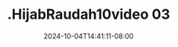 --- 
title: ".HijabRaudah10video 03"
description: "video  video bokep .HijabRaudah10video 03     baru"
date: 2024-10-04T14:41:11-08:00
file_code: "v2jmvl50y8ie"
draft: false
cover: "l8nig499wdhp2f29.jpg"
tags: ["indo", "bokep-indo", "bokep-viral", "bokep-ig"]
length: 45
fld_id: "1391165"
foldername: ".HijabRaudah10video"
categories: [".HijabRaudah10video"]
views: 14
---